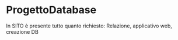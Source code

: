 # ProgettoDatabase
In SITO è presente tutto quanto richiesto: Relazione, applicativo web, creazione DB

